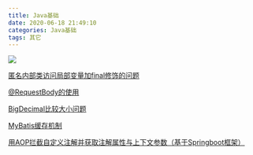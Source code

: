 ```yaml
---
title: Java基础
date: 2020-06-18 21:49:10
categories: Java基础
tags: 其它
---
```


![](https://oss.forestyoung.top/wind-turbine-5163993_1920.jpg)

<!--more-->

[匿名内部类访问局部变量加final修饰的问题](<https://blog.csdn.net/jiao_zg/article/details/78911469>)

[@RequestBody的使用](https://blog.csdn.net/justry_deng/article/details/80972817)

[BigDecimal比较大小问题](<https://blog.csdn.net/shadow_zed/article/details/73478298>)

[MyBatis缓存机制](https://tech.meituan.com/2018/01/19/mybatis-cache.html)

[用AOP拦截自定义注解并获取注解属性与上下文参数（基于Springboot框架）](https://www.cnblogs.com/keeya/p/9952700.html)